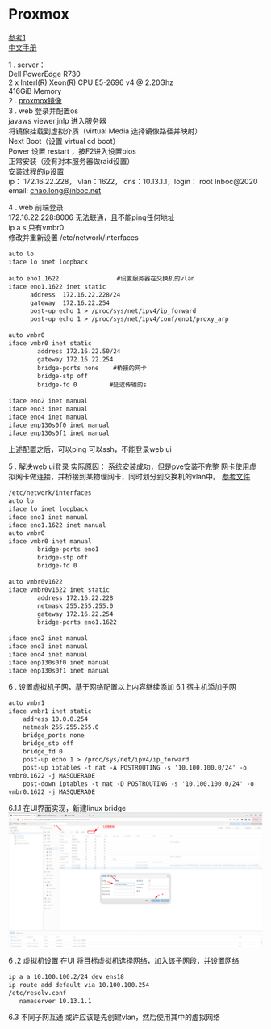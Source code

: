 # Proxmox
[参考1](https://foxi.buduanwang.vip/pve/)  
[中文手册](https://pve-doc-cn.readthedocs.io/zh_CN/latest/index.html)  

1 . server：  
	Dell PowerEdge  R730  
	2 x Interl(R) Xeon(R) CPU E5-2696 v4 @ 2.20Ghz  
	416GiB Memory  
2 .  [proxmox镜像](https://www.proxmox.com/en/downloads/proxmox-virtual-environment/iso)  
3 .  web 登录并配置os  
	 javaws viewer.jnlp 进入服务器  
	 将镜像挂载到虚拟介质（virtual Media  选择镜像路径并映射）  
	 Next Boot（设置 virtual cd boot）  
	 Power  设置 restart ，按F2进入设置bios  
	正常安装（没有对本服务器做raid设置）  
	安装过程的ip设置  
	ip： 172.16.22.228， vlan：1622， dns：10.13.1.1，login： root Inboc@2020  
	email: chao.long@inboc.net  
	
4 . web 前端登录  
	 172.16.22.228:8006 无法联通，且不能ping任何地址  
	 ip a s 只有vmbr0  
	 修改并重新设置 /etc/network/interfaces  
```
auto lo  
iface lo inet loopback  

auto eno1.1622                #设置服务器在交换机的vlan
iface eno1.1622 inet static
      address  172.16.22.228/24
      gateway  172.16.22.254
      post-up echo 1 > /proc/sys/net/ipv4/ip_forward
      post-up echo 1 > /proc/sys/net/ipv4/conf/eno1/proxy_arp

auto vmbr0
iface vmbr0 inet static
        address 172.16.22.50/24
        gateway 172.16.22.254
        bridge-ports none    #桥接的网卡
        bridge-stp off
        bridge-fd 0         #延迟传输的s

iface eno2 inet manual
iface eno3 inet manual
iface eno4 inet manual
iface enp130s0f0 inet manual
iface enp130s0f1 inet manual
```
上述配置之后，可以ping  可以ssh，不能登录web ui

5 . 解决web ui登录
   实际原因：
        系统安装成功，但是pve安装不完整
        网卡使用虚拟网卡做连接，并桥接到某物理网卡，同时划分到交换机的vlan中。
        [参考文件](https://foxi.buduanwang.vip/virtualization/pve/681.html/)
```
/etc/network/interfaces
auto lo
iface lo inet loopback
iface eno1 inet manual
iface eno1.1622 inet manual
auto vmbr0
iface vmbr0 inet manual
        bridge-ports eno1
        bridge-stp off
        bridge-fd 0

auto vmbr0v1622
iface vmbr0v1622 inet static
        address 172.16.22.228
        netmask 255.255.255.0
        gateway 172.16.22.254
        bridge-ports eno1.1622

iface eno2 inet manual
iface eno3 inet manual
iface eno4 inet manual
iface enp130s0f0 inet manual
iface enp130s0f1 inet manual
```

6 .  设置虚拟机子网，基于网络配置以上内容继续添加
6.1 宿主机添加子网
```
auto vmbr1
iface vmbr1 inet static
    address 10.0.0.254
    netmask 255.255.255.0
    bridge_ports none
    bridge_stp off
    bridge_fd 0
    post-up echo 1 > /proc/sys/net/ipv4/ip_forward
    post-up iptables -t nat -A POSTROUTING -s '10.100.100.0/24' -o vmbr0.1622 -j MASQUERADE
    post-down iptables -t nat -D POSTROUTING -s '10.100.100.0/24' -o vmbr0.1622 -j MASQUERADE
```
6.1.1 在UI界面实现，新建linux bridge
	![|800](attachments/sub-network.png)

6 .2 虚拟机设置
 在UI 将目标虚拟机选择网络，加入该子网段，并设置网络
 ```
 ip a a 10.100.100.2/24 dev ens18
 ip route add default via 10.100.100.254
 /etc/resolv.conf
	nameserver 10.13.1.1
```

6.3 不同子网互通
	或许应该是先创建vlan，然后使用其中的虚拟网络